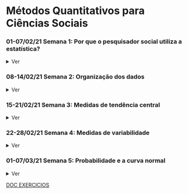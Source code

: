 # Métodos Quantitativos para Ciências Sociais

### 01-07/02/21 Semana 1: Por que o pesquisador social utiliza a estatística?
  <details>
    <summary>Ver</summary>
<h4> A Pesquisa Social</h4>
Hipóteses são ideias que cientistas sociais têm da natureza da realidade social, normalmente manifestada em uma afirmação sobre a relação de no mínimo duas variáveis: dependente (efeito presumido) e independente (causa presumida). Testar uma hipótese é necessário para garantir a veracidade das observações  características de fenômenos e comportamentos sociais, para além de opiniões tendenciosas e inválidas, em grande parte baseado em experiências pessoais. Algumas formas de coletar dados em pesquisas sociais são:
<ul>
<li> <b>Experimento</b> - Em um experimento você tem um grupo homogêneo que é parte submetido a uma variável independente enquanto a outra parte do grupo não é. Um exemplo de experimento, é analisar os efeitos do microcrédito em uma região por meio do grupo de controle (sem crédito) e de experimental (com crédito);</li>
<li> <b>Survey</b> - Em um Survey, não se tem controle e os  indivíduos não são atribuídos a grupos aleatoriamente. Em um survey é difícil atribuir causa e efeito, porém consegue-se investigar mais variáveis independentes. Uma survey seria conduzir um formulário sobre empreendimento em uma região e a partir dos seus resultados avaliar relações e tomar conclusões;</li>
<li> <b>Análise de Conteúdo</b> - Em uma análise de conteúdo o pesquisador procura objetivamente descrever o conteúdo de mensagens previamente elaboradas, por meio de unitarização e categorização. Um exemplo seria análise de comentários políticos em redes sociais, ou um outro exemplo, que foi realizado em 2001, é análise de publicação em uma revista sobre celebridades;</li>
<li> <b>Observação Participativa</b> - Em uma observação participativa, o pesquisador participa da vida cotidiana das pessoas sujeitas ao estudo Essa pesquisa pode ser realizada abertamente, ou de maneira disfarçada, sem que os indivíduos tenham consciência do processo, a fim de não se enviesar o comportamento dos participantes, observando, Ela pode ser conduzida observando, ouvindo ou interrogando pessoas. Espera-se a captação das significações e das experiências subjetivas dos participantes. Um bom exemplo seria as pesquisas de observação no campo religioso brasileiro, onde se obtém informações mais ricas acerca da cultura religiosa da comunidade;</li>
</ul>
  
<h4> Niveis de Dados</h4>
Os dados em uma pesquisa social desempenham pelo menos 3 funções importantes para os pesquisadores de acordo com seu nível de mensuração, pode-se:
<ul>
<li>Classificar ou categorizar no <b>nível nominal</b> de mensuração - onde se dispõem os casos em categorias, de forma a cada caso corresponder a uma categoria, e conta-se sua frequência de ocorrência, sem serem de forma algum classificado, disposto ou escalonado por sua qualidade. Um exemplo seria ser beneficiario do auxílio emergencial ou não;</li>
<li>Ordenar por postos no <b>nível ordinal</b> de mensuração - quando se quer ordenar seus casos, de forma a permitir a ordenação de categorias mas não a magnitude das diferenças. Um exemplo seria a ordenação de nível de intolerância;</li>
<li>Atribuir um escore no <b>nível intervalar</b> de mensuração - no intervalar além da ordenação há a magnitude da diferença entre as escalas, como por exemplo a idade ou grau de nível de intolerância;</li>
</ul>
  
<h4> Estátistica</h4>
As duas principais funções primordiais empregabilidade da estatística, é de <b>descrição</b> e <b>tomada de decisão.</b> Quanto a <b>descrição</b>, consiste em por meio de dispositivos estatísticos, como gráficos e distribuição de frequência, detectar e descrever padrões ou tendências, de forma que os dados quantitativos se tornem convenientes termos descritivos. Já a <b>tomada de decisão,</b> é quando usamos os dispositivos estatísticos, para além da descrição, tornar inferências de amostras e assim validar ou não suas hipóteses.
  </details>
  
  
  
  
### 08-14/02/21 Semana 2: Organização dos dados
  <details>
    <summary>Ver</summary>
<h4> Organização</h4> 
<img src="tabelafreqresumo.jpg">
<br>
<br>
<img src="https://render.githubusercontent.com/render/math?math=f=frequencia">
<br>
<br>
<img src="https://render.githubusercontent.com/render/math?math=proporcao=\frac{f}{N}">
<br>
<br>
<img src="https://render.githubusercontent.com/render/math?math=percentual=\frac{f}{N} \times 100">
<br>
<br>
<img src="https://render.githubusercontent.com/render/math?math=razao=\frac{f1}{f2}">

<h4> Tabulações cruzadas</h4>
Tabela que apresenta a distribuição (frequências e porcentagens) de uma variável (dependente) por categoria de uma ou mais variáveis(independentes). Se a variável independente está nas linhas, utilize a porcentagem por linha, se a variável independente está na coluna, utilize a porcentagem por coluna.
  </details>
  
  
  
  
### 15-21/02/21 Semana 3: Medidas de tendência central
  <details>
    <summary>Ver</summary>
  <h4>Moda</h4>
<li> Categoria que ocorre com maior frequência em uma distribuição.
<li> Nível de mensuração: nominal, ordinal ou intervalar;
<li> Forma da distribuição: mais apropriada para bimodal;
<li> Objetivo: medida de tendência central simples, mas um tanto grosseira.
  <h4>Mediana</h4>
<li> Nível de mensuração: ordinal ou intervalar;
<li> Forma da distribuição: mais apropriada para assimetria acentuada;
<li> Objetivo: medida precisa de tendência central (eventualmente pode ser usada para separar distribuições em 2 categorias).
<br><br><img src="https://render.githubusercontent.com/render/math?math=mediana=\frac{N%2B1}{2}">
<br><img src="https://render.githubusercontent.com/render/math?math=mediana(agrupada)=I%2B[\frac{\frac{N}{2}- f_a}{f}]h">
<br>Primeiro se deve encontrar onde está a mediana que estará em <img src="https://render.githubusercontent.com/render/math?math=\frac{N}{2}">.
<br>N = Número de casos na distribuição;
<br>Fa = Frequência acumulada abaixo do limite inferior do intervalo crítico (intervalo de classe que contém a mediana);
<br>I = Abaixo do limite inferior do intervalo crítico;
<br>f = Frequência dentro do intervalo crítico;
<br>h = Tamanho do intervalo de classe.
  <h4>Média</h4>
<li> É a medida de tendência central mais utilizada.
<li> Nível de mensuração: intervalar;
<li> Forma da distribuição: mais apropriada para simetria unimodal;
<li> Objetivo: medida precisa de tendência central; frequentemente usada para operações estatísticas mais avançadas, inclusive em testes de tomada de decisão.
<br><img src="https://render.githubusercontent.com/render/math?math=media=\frac{\sum{X}}{N}">
<br><img src="https://render.githubusercontent.com/render/math?math=media_(agrupada)=\frac{\sum{frequencia_media}}{N}">
  <h4>Forma da distribuição dos dados</h4>
<li>Em uma distribuição unimodal perfeitamente simétrica a moda,a mediana,a média são idênticas.
<li>Em distribuição assimétrica, a mediana sempre se situa entre a moda e a média, e isso torna a mediana a medida mais conveniente de tendência central.
  </details>
  



### 22-28/02/21 Semana 4: Medidas de variabilidade
  <details>
    <summary>Ver</summary>
    <h4>Variabilidade</h4>
<li> Isoladamente, as medidas de tendência central mostram um quadro incompleto dos dados. Além de uma medida de tendência central, precisamos de um índice de dispersão dos dados em torno do centro da distribuição. Exemplo: as temperaturas diárias de Honolulu (HI) e Phoenix (AZ), em média, têm 75oF (24oC). Elas seriam as mesmas em ambas cidades? Enquanto em Honolulu a variação de temperatura é de 70oF (21oC) a 80oF (27oC), Phoenix varia de 40oF (4oC) em janeiro para 100oF (38oC) em julho.
<br><img src="distribuicao.png">
  <li> Veremos amplitude, desvio-médio, variância e desvio-padrão.
    <h4>Amplitude</h4>
<li> Para uma medida rápida de variabilidade podemos calcular a amplitude (A), a diferença entre o mais alto e o mais baixo escore em uma distribuição. <b>Vantagem</b>: cálculo rápido e fácil. <b>Desvantagem</b>: um dado extremo distorce a amplitude.
<br><img src="https://render.githubusercontent.com/render/math?math=A=S-I">
<br>A = amplitude;
<br>S = escore mais alto em uma distribuição;
<br>I = escore mais baixo em uma distribuição;
    <h4>Desvio-Médio</h4>
<li> Soma dos desvios absolutos dividido por N, medida de variabilidade matematicamente inadequada, mas com base segura para entender a variância.
<br><img src="https://render.githubusercontent.com/render/math?math=DM=\frac{\sum{|X-X_m|}}{N}">
<br>DM – Desvio médio;
<br>∑|X – X_m| = Soma dos desvios absolutos;
<br><img src="https://render.githubusercontent.com/render/math?math=X_m=\frac{\sum{|X|}}{N}">
<br>N = Número total de escores;
  <h4>Desvio-padrão</h4>
<li> O desvio-médio foi abandonado pelos pesquisadores em favor da variância e do desvio-padrão. O desvio-médio evita os números negativos, que se cancelam com os positivos. Isso gera problemas em análises mais sofisticadas.
<li> <b>Desvio-padrão</b> (raiz quadrada da variância)
<br><img src="https://render.githubusercontent.com/render/math?math=S=\frac{\sum{(X-X_m)^2}}{N}">
<br>S = variância;
<br>∑(X – X_m)^2 = Soma dos quadrados dos desvios em relação à média;
<br>N = Número total de escores;
  </details>
  
  
  
  
### 01-07/03/21 Semana 5: Probabilidade e a curva normal
  <details>
    <summary>Ver</summary>
  </details>
  
[DOC EXERCICIOS](https://docs.google.com/document/d/1U_d482gTjWEXyXpX_U_J7kgDzg9Rk21NnsbpjnP08Qs/edit?usp=sharing)
